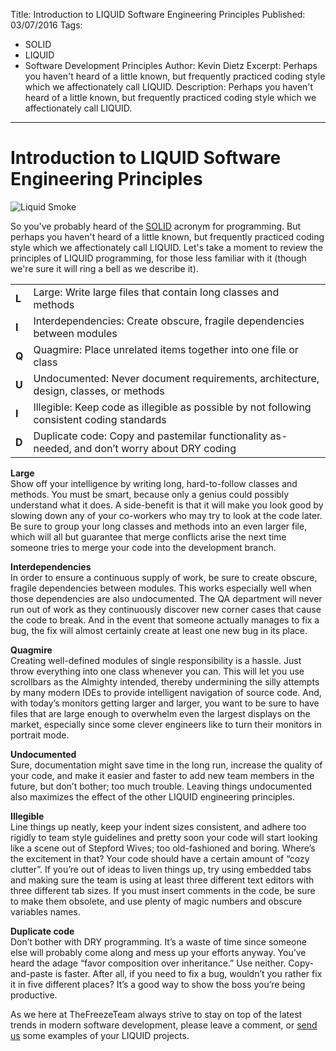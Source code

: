 Title: Introduction to LIQUID Software Engineering Principles
Published: 03/07/2016
Tags:
  - SOLID
  - LIQUID
  - Software Development Principles
Author: Kevin Dietz
Excerpt: Perhaps you haven't heard of a little known, but frequently practiced coding style which we affectionately call LIQUID.
Description: Perhaps you haven't heard of a little known, but frequently practiced coding style which we affectionately call LIQUID.
---
# Introduction to LIQUID Software Engineering Principles

![][LiquidImage]

So you've probably heard of the [SOLID](https://en.wikipedia.org/wiki/SOLID_(object-oriented_design)) acronym for programming. But perhaps you haven't heard of a little known, but frequently practiced coding style which we affectionately call LIQUID. Let's take a moment to review the principles of LIQUID programming, for those less familiar with it (though we're sure it will ring a bell as we describe it).

<table>
 <tr>
  <td><strong>L</strong></td>
  <td>Large: Write large files that contain long classes and methods</td>
 </tr>
 <tr>
  <td><strong>I</strong></td>
  <td>Interdependencies: Create obscure, fragile dependencies between modules</td>
 </tr>
 <tr>
  <td><strong>Q</strong></td>
  <td>Quagmire: Place unrelated items together into one file or class</td>
 </tr>
 <tr>
  <td><strong>U</strong></td>
  <td>Undocumented: Never document requirements, architecture, design, classes, or methods</td>
 </tr>
 <tr>
  <td><strong>I</strong></td>
  <td>Illegible: Keep code as illegible as possible by not following consistent coding standards</td>
 </tr>
 <tr>
  <td><strong>D</strong></td>
  <td>Duplicate code: Copy and pastemilar functionality as-needed, and don’t worry about DRY coding</td>
 </tr>
<table>

**Large**\
Show off your intelligence by writing long, hard-to-follow classes and methods. You must be smart, because only a genius could possibly understand what it does. A side-benefit is that it will make you look good by slowing down any of your co-workers who may try to look at the code later. Be sure to group your long classes and methods into an even larger file, which will all but guarantee that merge conflicts arise the next time someone tries to merge your code into the development branch.

**Interdependencies**\
In order to ensure a continuous supply of work, be sure to create obscure, fragile dependencies between modules. This works especially well when those dependencies are also undocumented. The QA department will never run out of work as they continuously discover new corner cases that cause the code to break. And in the event that someone actually manages to fix a bug, the fix will almost certainly create at least one new bug in its place.

**Quagmire**\
Creating well-defined modules of single responsibility is a hassle. Just throw everything into one class whenever you can. This will let you use scrollbars as the Almighty intended, thereby undermining the silly attempts by many modern IDEs to provide intelligent navigation of source code. And, with today’s monitors getting larger and larger, you want to be sure to have files that are large enough to overwhelm even the largest displays on the market, especially since some clever engineers like to turn their monitors in portrait mode.

**Undocumented**\
Sure, documentation might save time in the long run, increase the quality of your code, and make it easier and faster to add new team members in the future, but don’t bother; too much trouble. Leaving things undocumented also maximizes the effect of the other LIQUID engineering principles.

**Illegible**\
Line things up neatly, keep your indent sizes consistent, and adhere too rigidly to team style guidelines and pretty soon your code will start looking like a scene out of Stepford Wives; too old-fashioned and boring. Where’s the excitement in that? Your code should have a certain amount of “cozy clutter”. If you’re out of ideas to liven things up, try using embedded tabs and making sure the team is using at least three different text editors with three different tab sizes. If you must insert comments in the code, be sure to make them obsolete, and use plenty of magic numbers and obscure variables names.

**Duplicate code**\
Don’t bother with DRY programming. It’s a waste of time since someone else will probably come along and mess up your efforts anyway. You’ve heard the adage “favor composition over inheritance.” Use neither. Copy-and-paste is faster. After all, if you need to fix a bug, wouldn’t you rather fix it in five different places? It’s a good way to show the boss you’re being productive.

As we here at TheFreezeTeam always strive to stay on top of the latest trends in modern software development, please leave a comment, or [send us](mailto://feedback@thefreezeteam.com) some examples of your LIQUID projects.

[LiquidImage]: /../images/LIQUID.png "Liquid Smoke"
